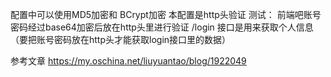 
配置中可以使用MD5加密和 BCrypt加密 本配置是http头验证 
测试： 前端吧账号密码经过base64加密后放在http头里进行验证
/login 接口是用来获取个人信息（要把账号密码放在http头才能获取login接口里的数据）


参考文章  https://my.oschina.net/liuyuantao/blog/1922049